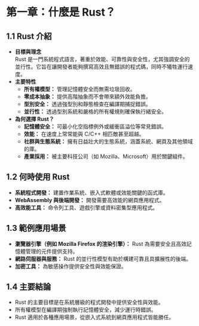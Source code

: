 # 第一章：什麼是 Rust？

## 1.1 Rust 介紹
- **目標與理念**  
  Rust 是一門系統程式語言，著重於效能、可靠性與安全性，尤其強調安全的並行性。它旨在讓開發者能夠撰寫高效且無錯誤的程式碼，同時不犧牲運行速度。
- **主要特性**  
  - **所有權模型：** 管理記憶體安全而無需垃圾回收。  
  - **零成本抽象：** 提供高階抽象而不會帶來額外效能負擔。  
  - **型別安全：** 透過強型別和靜態檢查在編譯期捕捉錯誤。  
  - **並行性：** 透過型別系統和嚴格的所有權規則確保執行緒安全。
- **為何選擇 Rust？**  
  - **記憶體安全：** 可最小化空指標例外或緩衝區溢位等常見錯誤。  
  - **效能：** 在速度上常常能與 C/C++ 相匹敵甚至超越。  
  - **社群與生態系統：** 擁有日益壯大的生態系統，涵蓋系統、網頁及其他領域的庫。  
  - **產業採用：** 被主要科技公司（如 Mozilla、Microsoft）用於關鍵組件。

## 1.2 何時使用 Rust
- **系統程式開發：** 建置作業系統、嵌入式軟體或效能關鍵的函式庫。  
- **WebAssembly 與後端開發：** 開發需要高效能的網頁應用程式。  
- **高效能工具：** 命令列工具、遊戲引擎或資料密集型應用程式。

## 1.3 範例應用場景
- **瀏覽器引擎（例如 Mozilla Firefox 的渲染引擎）：** Rust 為需要安全且高效記憶體管理的元件提供支持。  
- **網路伺服器與服務：** Rust 的並行性模型有助於構建可靠且具擴展性的後端。  
- **加密工具：** 為敏感操作提供安全性與效能保證。

## 1.4 主要結論
- Rust 的主要目標是在系統層級的程式開發中提供安全性與效能。  
- 所有權模型在編譯期強制執行記憶體安全，減少運行時錯誤。  
- Rust 適用於各種應用場景，從嵌入式系統到網頁應用程式皆能勝任。
